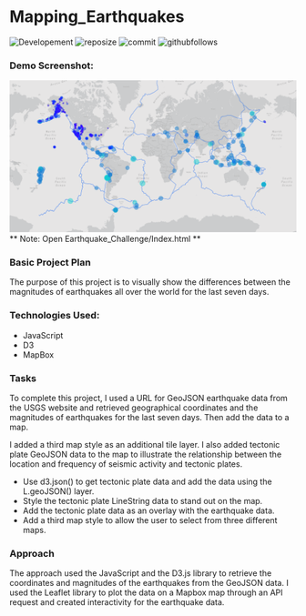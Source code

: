 # Mapping_Earthquakes

![Developement](https://img.shields.io/badge/progress-complete-green)
![reposize](https://img.shields.io/github/repo-size/shaunwang1350/Mapping_Earthquakes)
![commit](https://img.shields.io/github/last-commit/shaunwang1350/Mapping_Earthquakes)
![githubfollows](https://img.shields.io/github/followers/shaunwang1350?style=social)
<br >

### Demo Screenshot:
![image](project.png)
** Note: Open Earthquake_Challenge/Index.html **

### Basic Project Plan
The purpose of this project is to visually show the differences between the magnitudes of earthquakes all over the world for the last seven days.

### Technologies Used:
* JavaScript
* D3
* MapBox

### Tasks
To complete this project, I used a URL for GeoJSON earthquake data from the USGS website and retrieved geographical coordinates and the magnitudes of earthquakes for the last seven days. Then add the data to a map.

I added a third map style as an additional tile layer. I also added tectonic plate GeoJSON data to the map to illustrate the relationship between the location and frequency of seismic activity and tectonic plates.

* Use d3.json() to get tectonic plate data and add the data using the L.geoJSON() layer.
* Style the tectonic plate LineString data to stand out on the map.
* Add the tectonic plate data as an overlay with the earthquake data.
* Add a third map style to allow the user to select from three different maps.

### Approach
The approach used the JavaScript and the D3.js library to retrieve the coordinates and magnitudes of the earthquakes from the GeoJSON data. I used the Leaflet library to plot the data on a Mapbox map through an API request and created interactivity for the earthquake data.
